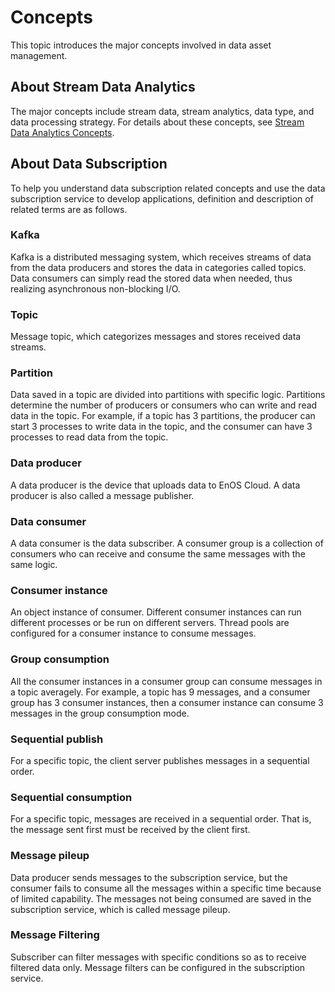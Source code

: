 # Concepts

This topic introduces the major concepts involved in data asset management.

## About Stream Data Analytics

The major concepts include stream data, stream analytics, data type, and data processing strategy. For details about these concepts, see [Stream Data Analytics Concepts](https://www.envisioniot.com/docs/online-data/en/latest/streaming_concept.html).

## About Data Subscription

To help you understand data subscription related concepts and use the data subscription service to develop applications, definition and description of related terms are as follows.

### Kafka

Kafka is a distributed messaging system, which receives streams of data from the data producers and stores the data in categories called topics. Data consumers can simply read the stored data when needed, thus realizing asynchronous non-blocking I/O.

### Topic

Message topic, which categorizes messages and stores received data streams.

### Partition

Data saved in a topic are divided into partitions with specific logic. Partitions determine the number of producers or consumers who can write and read data in the topic. For example, if a topic has 3 partitions, the producer can start 3 processes to write data in the topic, and the consumer can have 3 processes to read data from the topic.

### Data producer

A data producer is the device that uploads data to EnOS Cloud. A data producer is also called a message publisher.

### Data consumer

A data consumer is the data subscriber. A consumer group is a collection of consumers who can receive and consume the same messages with the same logic.

### Consumer instance

An object instance of consumer. Different consumer instances can run different processes or be run on different servers. Thread pools are configured for a consumer instance to consume messages.

### Group consumption

All the consumer instances in a consumer group can consume messages in a topic averagely. For example, a topic has 9 messages, and a consumer group has 3 consumer instances, then a consumer instance can consume 3 messages in the group consumption mode.

### Sequential publish

For a specific topic, the client server publishes messages in a sequential order.

### Sequential consumption

For a specific topic, messages are received in a sequential order. That is, the message sent first must be received by the client first.

### Message pileup

Data producer sends messages to the subscription service, but the consumer fails to consume all the messages within a specific time because of limited capability. The messages not being consumed are saved in the subscription service, which is called message pileup.

### Message Filtering

Subscriber can filter messages with specific conditions so as to receive filtered data only. Message filters can be configured in the subscription service.

<!--

## About Storage Policy

To help you understand data storage policy related concepts and customize data storage policies, definition and description of related terms are as follows.

**Storage group**

A storage group is

**Storage type**

A storage type is

-->
